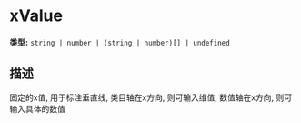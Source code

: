 # xValue

**类型:** `string | number | (string | number)[] | undefined`

## 描述
固定的x值, 用于标注垂直线, 类目轴在x方向, 则可输入维值, 数值轴在x方向, 则可输入具体的数值